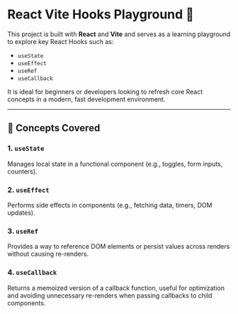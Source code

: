 # React Vite Hooks Playground 🚀

This project is built with **React** and **Vite** and serves as a learning playground to explore key React Hooks such as:

- `useState`
- `useEffect`
- `useRef`
- `useCallback`

It is ideal for beginners or developers looking to refresh core React concepts in a modern, fast development environment.

---

## 🧠 Concepts Covered

### 1. `useState`
Manages local state in a functional component (e.g., toggles, form inputs, counters).

### 2. `useEffect`
Performs side effects in components (e.g., fetching data, timers, DOM updates).

### 3. `useRef`
Provides a way to reference DOM elements or persist values across renders without causing re-renders.

### 4. `useCallback`
Returns a memoized version of a callback function, useful for optimization and avoiding unnecessary re-renders when passing callbacks to child components.

